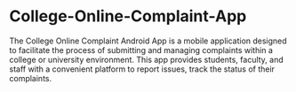 # College-Online-Complaint-App
The College Online Complaint Android App is a mobile application designed to facilitate the process of submitting and managing complaints within a college or university environment. This app provides students, faculty, and staff with a convenient platform to report issues, track the status of their complaints.
